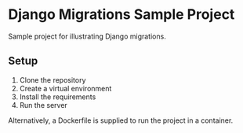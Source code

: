 # Django Migrations Sample Project

Sample project for illustrating Django migrations.

## Setup

1. Clone the repository
2. Create a virtual environment
3. Install the requirements
4. Run the server

Alternatively, a Dockerfile is supplied to run the project in a container.
